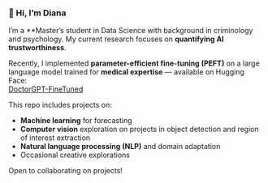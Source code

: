 ### 👋 Hi, I’m Diana  

I’m a **Master’s student in Data Science with background in criminology and psychology. My current research focuses on **quantifying AI trustworthiness**.  

Recently, I implemented **parameter-efficient fine-tuning (PEFT)** on a large language model trained for **medical expertise** — available on Hugging Face:  
[DoctorGPT-FineTuned](https://huggingface.co/Deanna/doctorgpt-ft)  

This repo includes projects on:
- **Machine learning** for forecasting
- **Computer vision** exploration on projects in object detection and region of interest extraction  
- **Natural language processing (NLP)** and domain adaptation  
- Occasional creative explorations 

Open to collaborating on projects! 

